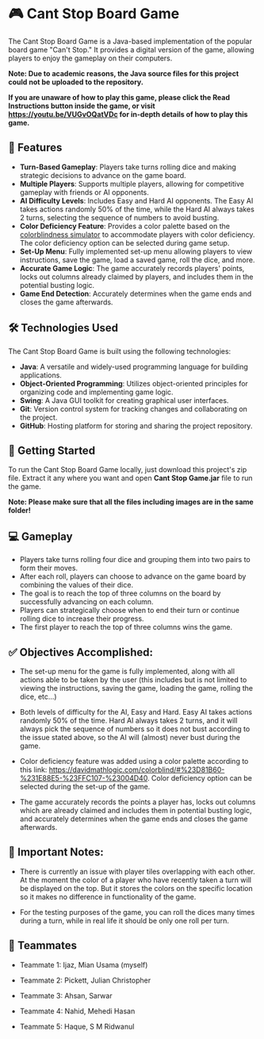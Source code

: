 # 🎮 Cant Stop Board Game

The Cant Stop Board Game is a Java-based implementation of the popular board game "Can't Stop." It provides a digital version of the game, allowing players to enjoy the gameplay on their computers.

**Note: Due to academic reasons, the Java source files for this project could not be uploaded to the repository.**

**If you are unaware of how to play this game, please click the **Read Instructions** button inside the game, or visit https://youtu.be/VUGvOQatVDc for in-depth details of how to play this game.**

## 🌟 Features

- **Turn-Based Gameplay**: Players take turns rolling dice and making strategic decisions to advance on the game board.
- **Multiple Players**: Supports multiple players, allowing for competitive gameplay with friends or AI opponents.
- **AI Difficulty Levels**: Includes Easy and Hard AI opponents. The Easy AI takes actions randomly 50% of the time, while the Hard AI always takes 2 turns, selecting the sequence of numbers to avoid busting.
- **Color Deficiency Feature**: Provides a color palette based on the [colorblindness simulator](https://davidmathlogic.com/colorblind/#%23D81B60-%231E88E5-%23FFC107-%23004D40) to accommodate players with color deficiency. The color deficiency option can be selected during game setup.
- **Set-Up Menu**: Fully implemented set-up menu allowing players to view instructions, save the game, load a saved game, roll the dice, and more.
- **Accurate Game Logic**: The game accurately records players' points, locks out columns already claimed by players, and includes them in the potential busting logic.
- **Game End Detection**: Accurately determines when the game ends and closes the game afterwards.

## 🛠️ Technologies Used

The Cant Stop Board Game is built using the following technologies:

- **Java**: A versatile and widely-used programming language for building applications.
- **Object-Oriented Programming**: Utilizes object-oriented principles for organizing code and implementing game logic.
- **Swing**: A Java GUI toolkit for creating graphical user interfaces.
- **Git**: Version control system for tracking changes and collaborating on the project.
- **GitHub**: Hosting platform for storing and sharing the project repository.

## 🚀 Getting Started

To run the Cant Stop Board Game locally, just download this project's zip file. Extract it any where you want and open **Cant Stop Game.jar** file to run the game.

**Note: Please make sure that all the files including images are in the same folder!**

## 💻 Gameplay

- Players take turns rolling four dice and grouping them into two pairs to form their moves.
- After each roll, players can choose to advance on the game board by combining the values of their dice.
- The goal is to reach the top of three columns on the board by successfully advancing on each column.
- Players can strategically choose when to end their turn or continue rolling dice to increase their progress.
- The first player to reach the top of three columns wins the game.


## ✅ Objectives Accomplished:

  - The set-up menu for the game is fully implemented, along with all actions able to be taken by the user (this includes but is not limited to viewing the
    instructions, saving the game, loading the game, rolling the dice, etc...)
  
  - Both levels of difficulty for the AI, Easy and Hard. Easy AI takes actions randomly 50% of the time. Hard AI always takes 2 turns, and it
    will always pick the sequence of numbers so it does not bust according to the issue stated above, so the AI will (almost) never bust during the game.
  
  - Color deficiency feature was added using a color palette according to this link: https://davidmathlogic.com/colorblind/#%23D81B60-%231E88E5-%23FFC107-%23004D40.
    Color deficiency option can be selected during the set-up of the game.
  
  - The game accurately records the points a player has, locks out columns which are already claimed and includes them in potential busting logic, and accurately
    determines when the game ends and closes the game afterwards.

## 📝 Important Notes:

  - There is currently an issue with player tiles overlapping with each other. At the moment the color of a player who have recently taken a turn will be displayed     on the top. But it stores the colors on the specific location so it makes no difference in functionality of the game.
  
  - For the testing purposes of the game, you can roll the dices many times during a turn, while in real life it should be only one roll per turn.
  
## 👥 Teammates

- Teammate 1:
  Ijaz, Mian Usama (myself)

- Teammate 2:
  Pickett, Julian Christopher

- Teammate 3:
  Ahsan, Sarwar

- Teammate 4:
  Nahid, Mehedi Hasan

- Teammate 5:
  Haque, S M Ridwanul

